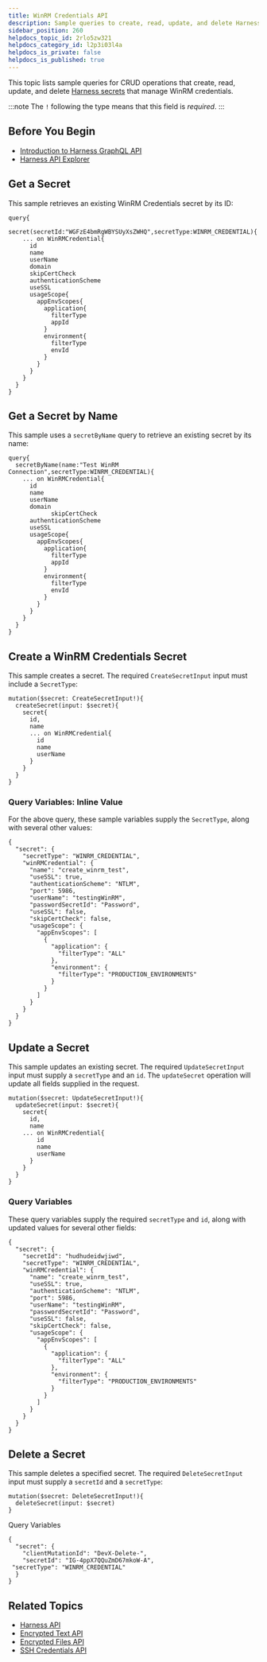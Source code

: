 ```yaml
---
title: WinRM Credentials API
description: Sample queries to create, read, update, and delete Harness Secrets that manage WinRM credentials.
sidebar_position: 260
helpdocs_topic_id: 2rlo5zw321
helpdocs_category_id: l2p3i03l4a
helpdocs_is_private: false
helpdocs_is_published: true
---
```


This topic lists sample queries for CRUD operations that create, read, update, and delete [Harness secrets](../../security/secrets-management/secret-management.md) that manage WinRM credentials.

:::note
The `!` following the type means that this field is *required*.
:::

## Before You Begin

* [​Introduction to Harness GraphQL API](harness-api.md)
* [Harness API Explorer](harness-api-explorer.md)

## Get a Secret

This sample retrieves an existing WinRM Credentials secret by its ID:


```
query{  
  secret(secretId:"WGFzE4bmRgWBYSUyXsZWHQ",secretType:WINRM_CREDENTIAL){  
    ... on WinRMCredential{  
      id  
      name  
      userName  
      domain  
	  skipCertCheck  
      authenticationScheme  
      useSSL  
      usageScope{  
        appEnvScopes{  
          application{  
            filterType  
            appId  
          }  
          environment{  
            filterType  
            envId  
          }  
        }  
      }  
    }  
  }  
}
```
## Get a Secret by Name

This sample uses a `secretByName` query to retrieve an existing secret by its name:


```
query{  
  secretByName(name:"Test WinRM Connection",secretType:WINRM_CREDENTIAL){  
    ... on WinRMCredential{  
      id  
      name  
      userName  
      domain  
			skipCertCheck  
      authenticationScheme  
      useSSL  
      usageScope{  
        appEnvScopes{  
          application{  
            filterType  
            appId  
          }  
          environment{  
            filterType  
            envId  
          }  
        }  
      }  
    }  
  }  
}
```
## Create a WinRM Credentials Secret

This sample creates a secret. The required `CreateSecretInput` input must include a `SecretType`:


```
mutation($secret: CreateSecretInput!){  
  createSecret(input: $secret){  
    secret{  
      id,  
      name  
	  ... on WinRMCredential{  
        id  
        name  
        userName  
      }  
    }  
  }  
}
```
### Query Variables: Inline Value

 For the above query, these sample variables supply the `SecretType`, along with several other values:


```
{  
  "secret": {  
    "secretType": "WINRM_CREDENTIAL",  
    "winRMCredential": {  
      "name": "create_winrm_test",  
      "useSSL": true,  
      "authenticationScheme": "NTLM",  
      "port": 5986,  
      "userName": "testingWinRM",  
      "passwordSecretId": "Password",  
      "useSSL": false,  
      "skipCertCheck": false,  
      "usageScope": {  
        "appEnvScopes": [  
          {  
            "application": {  
              "filterType": "ALL"  
            },  
            "environment": {  
              "filterType": "PRODUCTION_ENVIRONMENTS"  
            }  
          }  
        ]  
      }  
    }  
  }  
}
```
## Update a Secret

This sample updates an existing secret. The required `UpdateSecretInput` input must supply a `secretType` and an `id`. The `updateSecret` operation will update all fields supplied in the request.


```
mutation($secret: UpdateSecretInput!){  
  updateSecret(input: $secret){  
    secret{  
      id,  
      name  
	... on WinRMCredential{  
        id  
        name  
        userName  
      }  
    }  
  }  
}
```
### Query Variables

These query variables supply the required `secretType` and `id`, along with updated values for several other fields:


```
{  
  "secret": {  
    "secretId": "hudhudeidwjiwd",  
    "secretType": "WINRM_CREDENTIAL",  
    "winRMCredential": {  
      "name": "create_winrm_test",  
      "useSSL": true,  
      "authenticationScheme": "NTLM",  
      "port": 5986,  
      "userName": "testingWinRM",  
      "passwordSecretId": "Password",  
      "useSSL": false,  
      "skipCertCheck": false,  
      "usageScope": {  
        "appEnvScopes": [  
          {  
            "application": {  
              "filterType": "ALL"  
            },  
            "environment": {  
              "filterType": "PRODUCTION_ENVIRONMENTS"  
            }  
          }  
        ]  
      }  
    }  
  }  
}
```
## Delete a Secret

This sample deletes a specified secret. The required `DeleteSecretInput` input must supply a `secretId` and a `secretType`:


```
mutation($secret: DeleteSecretInput!){  
  deleteSecret(input: $secret)  
}
```
Query Variables


```
{  
  "secret": {  
    "clientMutationId": "DevX-Delete-",  
    "secretId": "IG-4ppX7QQuZmD67mkoW-A",  
 "secretType": "WINRM_CREDENTIAL"  
  }  
}
```
## Related Topics

* [Harness API](harness-api.md)
* [Encrypted Text API](api-encrypted-text.md)
* [Encrypted Files API](api-encrypted-files.md)
* [SSH Credentials API](api-ssh-credentials.md)

